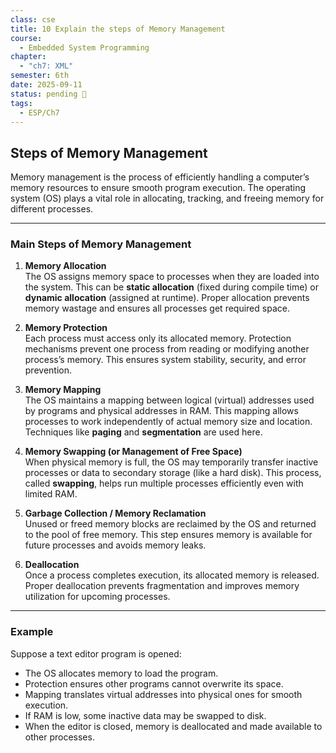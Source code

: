 ```yaml
---
class: cse
title: 10 Explain the steps of Memory Management
course:
  - Embedded System Programming
chapter:
  - "ch7: XML"
semester: 6th
date: 2025-09-11
status: pending 🛑
tags:
  - ESP/Ch7
---
```

## Steps of Memory Management

Memory management is the process of efficiently handling a computer’s memory resources to ensure smooth program execution. The operating system (OS) plays a vital role in allocating, tracking, and freeing memory for different processes.

---

### Main Steps of Memory Management

1. **Memory Allocation**  
    The OS assigns memory space to processes when they are loaded into the system. This can be **static allocation** (fixed during compile time) or **dynamic allocation** (assigned at runtime). Proper allocation prevents memory wastage and ensures all processes get required space.
    
2. **Memory Protection**  
    Each process must access only its allocated memory. Protection mechanisms prevent one process from reading or modifying another process’s memory. This ensures system stability, security, and error prevention.
    
3. **Memory Mapping**  
    The OS maintains a mapping between logical (virtual) addresses used by programs and physical addresses in RAM. This mapping allows processes to work independently of actual memory size and location. Techniques like **paging** and **segmentation** are used here.
    
4. **Memory Swapping (or Management of Free Space)**  
    When physical memory is full, the OS may temporarily transfer inactive processes or data to secondary storage (like a hard disk). This process, called **swapping**, helps run multiple processes efficiently even with limited RAM.
    
5. **Garbage Collection / Memory Reclamation**  
    Unused or freed memory blocks are reclaimed by the OS and returned to the pool of free memory. This step ensures memory is available for future processes and avoids memory leaks.
    
6. **Deallocation**  
    Once a process completes execution, its allocated memory is released. Proper deallocation prevents fragmentation and improves memory utilization for upcoming processes.

---

### Example

Suppose a text editor program is opened:

- The OS allocates memory to load the program.    
- Protection ensures other programs cannot overwrite its space.    
- Mapping translates virtual addresses into physical ones for smooth execution.    
- If RAM is low, some inactive data may be swapped to disk.    
- When the editor is closed, memory is deallocated and made available to other processes.